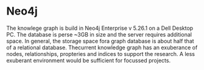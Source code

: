 # Neo4j
 
The knowlege graph is build in Neo4j Enterprise v 5.26.1 on a Dell Desktop PC. The database is perse ~3GB in size and the server requires additional space. In general, the storage space fora graph database is about half that of a relational database. Thecurrent knowledge graph has an exuberance of nodes, relationships, propteries and indices to support the research. A less exuberant environment would be sufficient for focussed projects.


